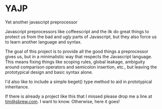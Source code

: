 YAJP
====

Yet another javascript preprocessor

Javascript preprocessors like coffeescript and the ilk do great things to protect us from the bad and ugly parts
of Javascript, but they also force us to learn another language and syntax.

The goal of this project is to provide all the good things a preprocessor gives us, but in a minimalistic way that
respects the Javascript language.  This means fixing things like scoping rules, global leakage, ambiguity around
comparison operators and semicolon insertion, etc., but leaving the prototypical design and basic syntax alone.

I'd also like to include a simple beget() type method to aid in prototypical inheritance.

If there is already a project like this that I missed please drop me a line at tim@sbrew.com.  I want to know. 
Otherwise, here it goes!


